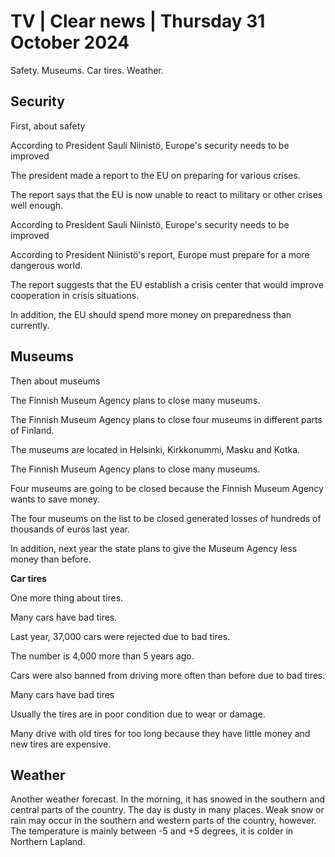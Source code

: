# TV \| Clear news \| Thursday 31 October 2024

Safety. Museums. Car tires. Weather.

## Security

First, about safety

According to President Sauli Niinistö, Europe's security needs to be improved

The president made a report to the EU on preparing for various crises.

The report says that the EU is now unable to react to military or other crises well enough.

According to President Sauli Niinistö, Europe's security needs to be improved

According to President Niinistö's report, Europe must prepare for a more dangerous world.

The report suggests that the EU establish a crisis center that would improve cooperation in crisis situations.

In addition, the EU should spend more money on preparedness than currently.

## Museums

Then about museums

The Finnish Museum Agency plans to close many museums.

The Finnish Museum Agency plans to close four museums in different parts of Finland.

The museums are located in Helsinki, Kirkkonummi, Masku and Kotka.

The Finnish Museum Agency plans to close many museums.

Four museums are going to be closed because the Finnish Museum Agency wants to save money.

The four museums on the list to be closed generated losses of hundreds of thousands of euros last year.

In addition, next year the state plans to give the Museum Agency less money than before.

**Car tires**

One more thing about tires.

Many cars have bad tires.

Last year, 37,000 cars were rejected due to bad tires.

The number is 4,000 more than 5 years ago.

Cars were also banned from driving more often than before due to bad tires.

Many cars have bad tires

Usually the tires are in poor condition due to wear or damage.

Many drive with old tires for too long because they have little money and new tires are expensive.

## Weather

Another weather forecast. In the morning, it has snowed in the southern and central parts of the country. The day is dusty in many places. Weak snow or rain may occur in the southern and western parts of the country, however. The temperature is mainly between -5 and +5 degrees, it is colder in Northern Lapland.
